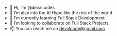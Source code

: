 - 👋 Hi, I’m @devalcodes
- 👀 I’m also into the AI Hype like the rest of the world
- 🌱 I’m currently learning Full Stack Development
- 💞️ I’m looking to collaborate on Full Stack Projects
- 📫 You can reach me on devalcode@gmail.com

<!---
devalcodes/devalcodes is a ✨ special ✨ repository because its `README.md` (this file) appears on your GitHub profile.
You can click the Preview link to take a look at your changes.
--->
